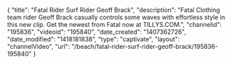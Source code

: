 {
    "title": "Fatal Rider Surf Rider Geoff Brack",
    "description": "Fatal Clothing team rider Geoff Brack casually controls some waves with effortless style in this new clip. Get the newest from Fatal now at TILLYS.COM.",
    "channelid": "195836",
    "videoid": "195840",
    "date_created": "1407362726",
    "date_modified": "1418181838",
    "type": "captivate",
    "layout": "channelVideo",
    "url": "\/beach\/fatal-rider-surf-rider-geoff-brack\/195836-195840"
}